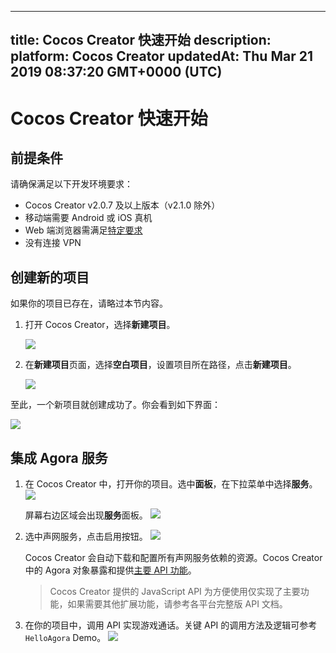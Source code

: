 
---
title: Cocos Creator 快速开始
description: 
platform: Cocos Creator
updatedAt: Thu Mar 21 2019 08:37:20 GMT+0000 (UTC)
---
# Cocos Creator 快速开始
## 前提条件

请确保满足以下开发环境要求：

- Cocos Creator v2.0.7 及以上版本（v2.1.0 除外）
- 移动端需要 Android 或 iOS 真机
- Web 端浏览器需满足[特定要求](https://docs.agora.io/cn/Audio%20Broadcast/web_prepare?platform=Web)
- 没有连接 VPN

## 创建新的项目

如果你的项目已存在，请略过本节内容。

1. 打开 Cocos Creator，选择**新建项目**。

	 ![](https://web-cdn.agora.io/docs-files/1551852700055)

2. 在**新建项目**页面，选择**空白项目**，设置项目所在路径，点击**新建项目**。

	 ![](https://web-cdn.agora.io/docs-files/1551852902872)

至此，一个新项目就创建成功了。你会看到如下界面：

![](https://web-cdn.agora.io/docs-files/1551852922649)

## 集成 Agora 服务

1. 在 Cocos Creator 中，打开你的项目。选中**面板**，在下拉菜单中选择**服务**。
   ![](https://web-cdn.agora.io/docs-files/1552018474387)

   屏幕右边区域会出现**服务**面板。
   ![](https://web-cdn.agora.io/docs-files/1553157400588)
   

2. 选中声网服务，点击启用按钮。
   ![](https://web-cdn.agora.io/docs-files/1553157415638)
   
   Cocos Creator 会自动下载和配置所有声网服务依赖的资源。Cocos Creator 中的 Agora 对象暴露和提供[主要 API 功能](../../cn/Interactive%20Gaming/game_coco.md)。
	 > Cocos Creator 提供的 JavaScript API 为方便使用仅实现了主要功能，如果需要其他扩展功能，请参考各平台完整版 API 文档。

3. 在你的项目中，调用 API 实现游戏通话。关键 API 的调用方法及逻辑可参考 `HelloAgora` Demo。
![](https://web-cdn.agora.io/docs-files/1551929077432)
